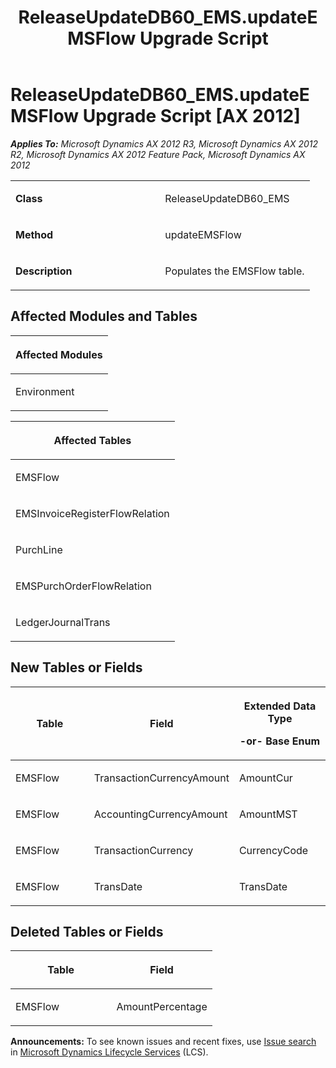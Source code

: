 ﻿---
title: ReleaseUpdateDB60_EMS.updateEMSFlow Upgrade Script
TOCTitle: ReleaseUpdateDB60_EMS.updateEMSFlow Upgrade Script
ms:assetid: c37254b8-0030-4996-89a2-b49a9fcadc77
ms:mtpsurl: https://msdn.microsoft.com/en-us/library/JJ686834(v=AX.60)
ms:contentKeyID: 49711032
ms.date: 05/18/2015
mtps_version: v=AX.60
---

# ReleaseUpdateDB60\_EMS.updateEMSFlow Upgrade Script [AX 2012]


_**Applies To:** Microsoft Dynamics AX 2012 R3, Microsoft Dynamics AX 2012 R2, Microsoft Dynamics AX 2012 Feature Pack, Microsoft Dynamics AX 2012_

<table>
<colgroup>
<col style="width: 50%" />
<col style="width: 50%" />
</colgroup>
<tbody>
<tr class="odd">
<td><p><strong>Class</strong></p></td>
<td><p>ReleaseUpdateDB60_EMS</p></td>
</tr>
<tr class="even">
<td><p><strong>Method</strong></p></td>
<td><p>updateEMSFlow</p></td>
</tr>
<tr class="odd">
<td><p><strong>Description</strong></p></td>
<td><p>Populates the EMSFlow table.</p></td>
</tr>
</tbody>
</table>


## Affected Modules and Tables

<table>
<colgroup>
<col style="width: 100%" />
</colgroup>
<thead>
<tr class="header">
<th><p>Affected Modules</p></th>
</tr>
</thead>
<tbody>
<tr class="odd">
<td><p>Environment</p></td>
</tr>
</tbody>
</table>


<table>
<colgroup>
<col style="width: 100%" />
</colgroup>
<thead>
<tr class="header">
<th><p>Affected Tables</p></th>
</tr>
</thead>
<tbody>
<tr class="odd">
<td><p>EMSFlow</p></td>
</tr>
<tr class="even">
<td><p>EMSInvoiceRegisterFlowRelation</p></td>
</tr>
<tr class="odd">
<td><p>PurchLine</p></td>
</tr>
<tr class="even">
<td><p>EMSPurchOrderFlowRelation</p></td>
</tr>
<tr class="odd">
<td><p>LedgerJournalTrans</p></td>
</tr>
</tbody>
</table>


## New Tables or Fields

<table>
<colgroup>
<col style="width: 33%" />
<col style="width: 33%" />
<col style="width: 33%" />
</colgroup>
<thead>
<tr class="header">
<th><p>Table</p></th>
<th><p>Field</p></th>
<th><p>Extended Data Type</p>
<p>-or- Base Enum</p></th>
</tr>
</thead>
<tbody>
<tr class="odd">
<td><p>EMSFlow</p></td>
<td><p>TransactionCurrencyAmount</p></td>
<td><p>AmountCur</p></td>
</tr>
<tr class="even">
<td><p>EMSFlow</p></td>
<td><p>AccountingCurrencyAmount</p></td>
<td><p>AmountMST</p></td>
</tr>
<tr class="odd">
<td><p>EMSFlow</p></td>
<td><p>TransactionCurrency</p></td>
<td><p>CurrencyCode</p></td>
</tr>
<tr class="even">
<td><p>EMSFlow</p></td>
<td><p>TransDate</p></td>
<td><p>TransDate</p></td>
</tr>
</tbody>
</table>


## Deleted Tables or Fields

<table>
<colgroup>
<col style="width: 50%" />
<col style="width: 50%" />
</colgroup>
<thead>
<tr class="header">
<th><p>Table</p></th>
<th><p>Field</p></th>
</tr>
</thead>
<tbody>
<tr class="odd">
<td><p>EMSFlow</p></td>
<td><p>AmountPercentage</p></td>
</tr>
</tbody>
</table>

  
**Announcements:** To see known issues and recent fixes, use [Issue search](http://go.microsoft.com/fwlink/?linkid=389258) in [Microsoft Dynamics Lifecycle Services](http://go.microsoft.com/fwlink/?linkid=306505) (LCS).

